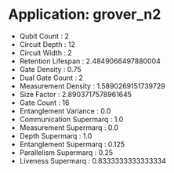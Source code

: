 # Application: grover_n2
- Qubit Count : 2
- Circuit Depth : 12
- Circuit Width : 2
- Retention Lifespan : 2.4849066497880004
- Gate Density : 0.75
- Dual Gate Count : 2
- Measurement Density : 1.5890269151739729
- Size Factor : 2.8903717578961645
- Gate Count : 16
- Entanglement Variance : 0.0
- Communication Supermarq : 1.0
- Measurement Supermarq : 0.0
- Depth Supermarq : 1.0
- Entanglement Supermarq : 0.125
- Parallelism Supermarq : 0.25
- Liveness Supermarq : 0.8333333333333334
